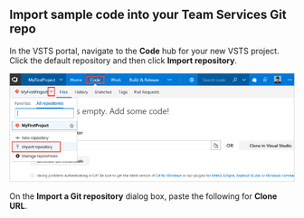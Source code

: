 ## Import sample code into your Team Services Git repo

In the VSTS portal, navigate to the **Code** hub for your new VSTS project. Click the default repository and then click **Import repository**.

![Screenshot showing menu item to import a repository](../../../deploy-azure/_shared/_img/import-repository-menu-item.png)

On the **Import a Git repository** dialog box, paste the following for **Clone URL**.
